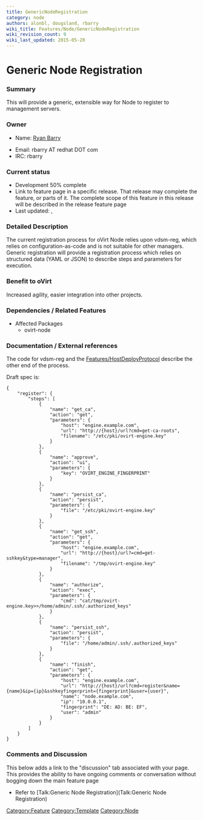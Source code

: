 ```yaml
---
title: GenericNodeRegistration
category: node
authors: alonbl, dougsland, rbarry
wiki_title: Features/Node/GenericNodeRegistration
wiki_revision_count: 9
wiki_last_updated: 2015-05-20
---
```


# Generic Node Registration

### Summary

This will provide a generic, extensible way for Node to register to management servers.

### Owner

*   Name: [ Ryan Barry](User:rbarry)

<!-- -->

*   Email: rbarry AT redhat DOT com
*   IRC: rbarry

### Current status

*   Development 50% complete
*   Link to feature page in a specific release. That release may complete the feature, or parts of it. The complete scope of this feature in this release will be described in the release feature page
*   Last updated: ,

### Detailed Description

The current registration process for oVirt Node relies upon vdsm-reg, which relies on configuration-as-code and is not suitable for other managers. Generic registration will provide a registration process which relies on structured data (YAML or JSON) to describe steps and parameters for execution.

### Benefit to oVirt

Increased agility, easier integration into other projects.

### Dependencies / Related Features

*   Affected Packages
    -   ovirt-node

### Documentation / External references

The code for vdsm-reg and the [Features/HostDeployProtocol](Features/HostDeployProtocol) describe the other end of the process.

Draft spec is:

    {
        "register": {
            "steps": [ 
                {
                    "name": "get_ca",
                    "action": "get",
                    "parameters": {
                        "host": "engine.example.com",
                        "url": "http://{host}/url?cmd=get-ca-roots",
                        "filename": "/etc/pki/ovirt-engine.key"
                    }
                },
                {
                    "name": "approve",
                    "action": "ui",
                    "parameters": {
                        "key": "OVIRT_ENGINE_FINGERPRINT"
                    }
                },
                {
                    "name": "persist_ca",
                    "action": "persist",
                    "parameters": {
                        "file": "/etc/pki/ovirt-engine.key"
                    }
                },
                {
                    "name": "get_ssh",
                    "action": "get",
                    "parameters": {
                        "host": "engine.example.com",
                        "url": "http://{host}/url?=cmd=get-sshkey&type=manager",
                        "filename": "/tmp/ovirt-engine.key"
                    }
                },
                {
                    "name": "authorize",
                    "action": "exec",
                    "parameters": {
                        "cmd": "cat/tmp/ovirt-engine.key>>/home/admin/.ssh/.authorized_keys"
                    }
                },
                {
                    "name": "persist_ssh",
                    "action": "persist",
                    "parameters": {
                        "file": "/home/admin/.ssh/.authorized_keys"
                    }
                },
                {
                    "name": "finish",
                    "action": "get",
                    "parameters": {
                        "host": "engine.example.com",
                        "url": "http://{host}/url?cmd=register&name={name}&ip={ip}&sshkeyfingerprint={fingerprint}&user={user}",
                        "name": "node.example.com",
                        "ip": "10.0.0.1",
                        "fingerprint": "DE: AD: BE: EF",
                        "user": "admin"
                    }
                }
            ]
        }
    }

### Comments and Discussion

This below adds a link to the "discussion" tab associated with your page. This provides the ability to have ongoing comments or conversation without bogging down the main feature page

*   Refer to [Talk:Generic Node Registration](Talk:Generic Node Registration)

<Category:Feature> <Category:Template> <Category:Node>
